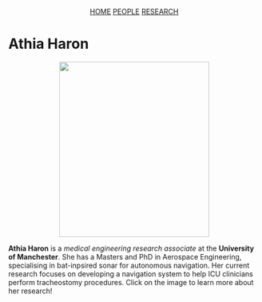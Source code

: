 <div class="button-group">
    <p align="center">
        <a href="https://athiaharon.github.io/" class="button big">HOME</a>
        <a href="https://athiaharon.github.io/about" class="button big">PEOPLE</a>
        <a href="https://athiaharon.github.io/research" class="button big">RESEARCH</a>
    </p>
</div>          
    

# Athia Haron

<p align="center">
         <a href="https://athiaharon.github.io/">
         <img src="https://athiaharon.github.io/profile.png" width="300" height="350">
         </a>                
</p>
                                
**Athia Haron** is a _medical engineering research associate_ at the **University of Manchester**. She has a Masters and PhD in Aerospace Engineering, specialising in bat-inpsired sonar for autonomous navigation. Her current research focuses on developing a navigation system to help ICU clinicians perform tracheostomy procedures. Click on the image to learn more about her research!
